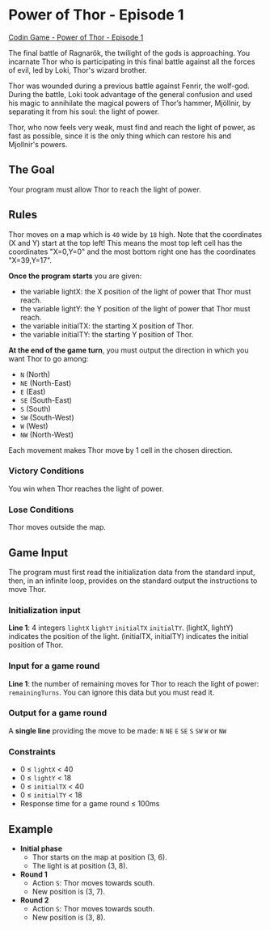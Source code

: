 # Power of Thor - Episode 1

[Codin Game - Power of Thor - Episode 1](https://www.codingame.com/training/easy/power-of-thor-episode-1)

The final battle of Ragnarök, the twilight of the gods is approaching. You incarnate Thor who is participating in this final battle against all the forces of evil, led by Loki, Thor's wizard brother.

Thor was wounded during a previous battle against Fenrir, the wolf-god. During the battle, Loki took advantage of the general confusion and used his magic to annihilate the magical powers of Thor’s hammer, Mjöllnir, by separating it from his soul: the light of power.

Thor, who now feels very weak, must find and reach the light of power, as fast as possible, since it is the only thing which can restore his and Mjollnir's powers.

## The Goal

Your program must allow Thor to reach the light of power.

## Rules

Thor moves on a map which is `40` wide by `18` high. Note that the coordinates (X and Y) start at the top left! This means the most top left cell has the coordinates "X=0,Y=0" and the most bottom right one has the coordinates "X=39,Y=17".

__Once the program starts__ you are given:

* the variable lightX: the X position of the light of power that Thor must reach.
* the variable lightY: the Y position of the light of power that Thor must reach.
* the variable initialTX: the starting X position of Thor.
* the variable initialTY: the starting Y position of Thor.

__At the end of the game turn__, you must output the direction in which you want Thor to go among:

* `N` (North)
* `NE` (North-East)
* `E` (East)
* `SE` (South-East)
* `S` (South)
* `SW` (South-West)
* `W` (West)
* `NW` (North-West)

Each movement makes Thor move by 1 cell in the chosen direction.

### Victory Conditions

You win when Thor reaches the light of power.

### Lose Conditions

Thor moves outside the map.

## Game Input

The program must first read the initialization data from the standard input, then, in an infinite loop, provides on the standard output the instructions to move Thor.

### Initialization input

__Line 1__: 4 integers `lightX` `lightY` `initialTX` `initialTY`. (lightX, lightY) indicates the position of the light. (initialTX, initialTY) indicates the initial position of Thor.

### Input for a game round

__Line 1__: the number of remaining moves for Thor to reach the light of power: `remainingTurns`. You can ignore this data but you must read it.

### Output for a game round

A __single line__ providing the move to be made: `N` `NE` `E` `SE` `S` `SW` `W` or `NW`

### Constraints

* 0 ≤ `lightX` < 40
* 0 ≤ `lightY` < 18
* 0 ≤ `initialTX` < 40
* 0 ≤ `initialTY` < 18
* Response time for a game round ≤ 100ms

## Example

* __Initial phase__
  * Thor starts on the map at position (3, 6).
  * The light is at position (3, 8).
* __Round 1__
  * Action `S`: Thor moves towards south.
  * New position is (3, 7).
* __Round 2__
  * Action `S`: Thor moves towards south.
  * New position is (3, 8).
